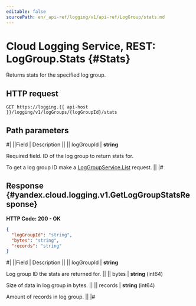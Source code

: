 ```yaml
---
editable: false
sourcePath: en/_api-ref/logging/v1/api-ref/LogGroup/stats.md
---
```


# Cloud Logging Service, REST: LogGroup.Stats {#Stats}

Returns stats for the specified log group.

## HTTP request

```
GET https://logging.{{ api-host }}/logging/v1/logGroups/{logGroupId}/stats
```

## Path parameters

#|
||Field | Description ||
|| logGroupId | **string**

Required field. ID of the log group to return stats for.

To get a log group ID make a [LogGroupService.List](/docs/logging/api-ref/LogGroup/list#List) request. ||
|#

## Response {#yandex.cloud.logging.v1.GetLogGroupStatsResponse}

**HTTP Code: 200 - OK**

```json
{
  "logGroupId": "string",
  "bytes": "string",
  "records": "string"
}
```

#|
||Field | Description ||
|| logGroupId | **string**

Log group ID the stats are returned for. ||
|| bytes | **string** (int64)

Size of data in log group in bytes. ||
|| records | **string** (int64)

Amount of records in log group. ||
|#